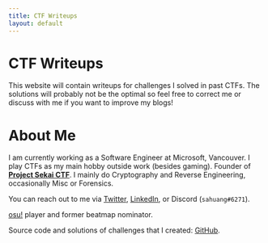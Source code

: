 ```yaml
---
title: CTF Writeups
layout: default
---
```


# CTF Writeups

This website will contain writeups for challenges I solved in past CTFs. The solutions will probably not be the optimal so feel free to correct me or discuss with me if you want to improve my blogs!

# About Me

I am currently working as a Software Engineer at Microsoft, Vancouver. I play CTFs as my main hobby outside work (besides gaming). Founder of [**Project Sekai CTF**](https://sekai.team/). I mainly do Cryptography and Reverse Engineering, occasionally Misc or Forensics.

You can reach out to me via [Twitter](https://twitter.com/sahuang97), [LinkedIn](https://www.linkedin.com/in/xiaohai-xu-1a8884138/), or Discord (`sahuang#6271`).

[osu!](https://osu.ppy.sh/u/sahuang) player and former beatmap nominator.

Source code and solutions of challenges that I created: [GitHub](https://github.com/sahuang/my-ctf-challenges).
